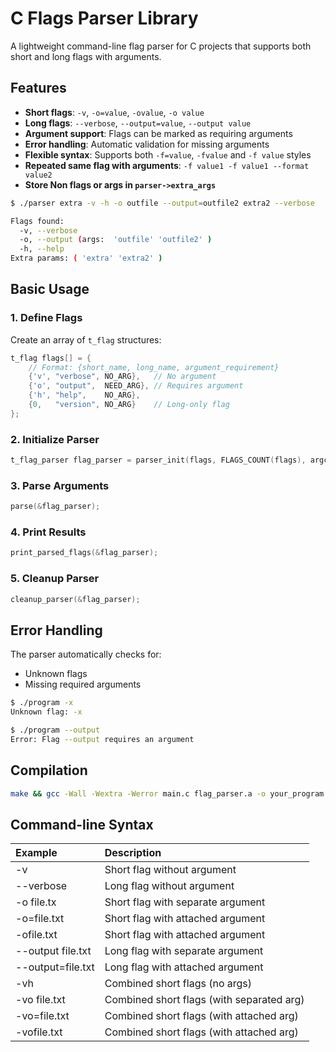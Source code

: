 # C Flags Parser Library

A lightweight command-line flag parser for C projects that supports both short and long flags with arguments.

## Features

- **Short flags**: `-v`, `-o=value`, `-ovalue`, `-o value`
- **Long flags**: `--verbose`, `--output=value`, `--output value`
- **Argument support**: Flags can be marked as requiring arguments
- **Error handling**: Automatic validation for missing arguments
- **Flexible syntax**: Supports both `-f=value`, `-fvalue` and `-f value` styles
- **Repeated same flag with arguments**: `-f value1 -f value1 --format value2`
- **Store Non flags or args in `parser->extra_args`**
```bash
$ ./parser extra -v -h -o outfile --output=outfile2 extra2 --verbose

Flags found:
  -v, --verbose
  -o, --output (args:  'outfile' 'outfile2' )
  -h, --help
Extra params: ( 'extra' 'extra2' )
```
## Basic Usage

### 1. Define Flags

Create an array of `t_flag` structures:

```c
t_flag flags[] = {
    // Format: {short_name, long_name, argument_requirement}
    {'v', "verbose", NO_ARG},   // No argument
    {'o', "output",  NEED_ARG}, // Requires argument
    {'h', "help",    NO_ARG},
    {0,   "version", NO_ARG}    // Long-only flag
};
```

### 2. Initialize Parser
```c
t_flag_parser flag_parser = parser_init(flags, FLAGS_COUNT(flags), argc, argv);
```

### 3. Parse Arguments
```c
parse(&flag_parser);
```

### 4. Print Results
```c
print_parsed_flags(&flag_parser);
```

### 5. Cleanup Parser
```c
cleanup_parser(&flag_parser);
```

## Error Handling
The parser automatically checks for:
- Unknown flags
- Missing required arguments

```bash
$ ./program -x
Unknown flag: -x

$ ./program --output
Error: Flag --output requires an argument
```

## Compilation
```bash
make && gcc -Wall -Wextra -Werror main.c flag_parser.a -o your_program
```

## Command-line Syntax

| Example           | Description                                |
| :---------------- | :------                                    |
| -v                |  Short flag without argument               |
| --verbose         |  Long flag without argument                |
| -o file.tx        |  Short flag with separate argument         |
| -o=file.txt       |  Short flag with attached argument         |
| -ofile.txt        |  Short flag with attached argument         |
| --output file.txt |  Long flag with separate argument          |
| --output=file.txt |  Long flag with attached argument          |
| -vh               |  Combined short flags (no args)            |
| -vo file.txt      |  Combined short flags (with separated arg) |
| -vo=file.txt      |  Combined short flags (with attached arg)  |
| -vofile.txt       |  Combined short flags (with attached arg)  |
